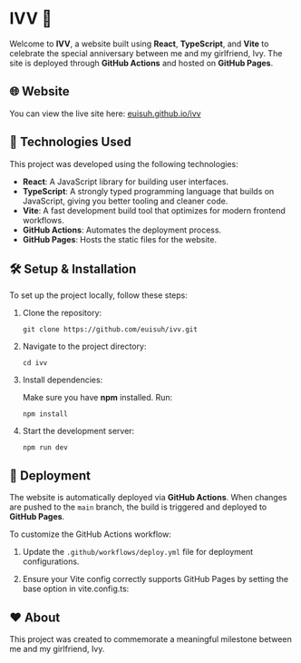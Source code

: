 # IVV 🎉

Welcome to **IVV**, a website built using **React**, **TypeScript**, and **Vite** to celebrate the special anniversary between me and my girlfriend, Ivy. The site is deployed through **GitHub Actions** and hosted on **GitHub Pages**.

## 🌐 Website

You can view the live site here: [euisuh.github.io/ivv](euisuh.github.io/ivv)

## 🚀 Technologies Used

This project was developed using the following technologies:

- **React**: A JavaScript library for building user interfaces.
- **TypeScript**: A strongly typed programming language that builds on JavaScript, giving you better tooling and cleaner code.
- **Vite**: A fast development build tool that optimizes for modern frontend workflows.
- **GitHub Actions**: Automates the deployment process.
- **GitHub Pages**: Hosts the static files for the website.

## 🛠️ Setup & Installation

To set up the project locally, follow these steps:

1. Clone the repository:

   ```
   git clone https://github.com/euisuh/ivv.git
   ```

2. Navigate to the project directory:

   ```
   cd ivv
   ```

3. Install dependencies:

   Make sure you have **npm** installed. Run:

   ```
   npm install
   ```

4. Start the development server:

   ```
   npm run dev
   ```

## 📝 Deployment

The website is automatically deployed via **GitHub Actions**. When changes are pushed to the `main` branch, the build is triggered and deployed to **GitHub Pages**.

To customize the GitHub Actions workflow:

1. Update the `.github/workflows/deploy.yml` file for deployment configurations.

2. Ensure your Vite config correctly supports GitHub Pages by setting the base option in vite.config.ts:

## ❤️ About

This project was created to commemorate a meaningful milestone between me and my girlfriend, Ivy.
